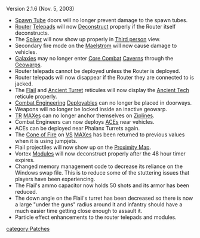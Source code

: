 Version 2.1.6 (Nov. 5, 2003)

- [Spawn Tube](Spawn_Tube.md) doors will no longer prevent
  damage to the spawn tubes.
- [Router](Router.md) [Telepads](Telepad.md) will now
  [Deconstruct](Deconstruct.md) properly if the Router itself
  deconstructs.
- The [Spiker](Spiker.md) will now show up properly in [Third
  person](Third_person.md) view.
- Secondary fire mode on the [Maelstrom](Maelstrom.md) will
  now cause damage to vehicles.
- [Galaxies](Galaxy.md) may no longer enter [Core
  Combat](Core_Combat.md) [Caverns](Caverns.md)
  through the [Geowarps](Geowarp.md).
- Router telepads cannot be deployed unless the Router is deployed.
- Router telepads will now disappear if the Router they are connected
  to is jacked.
- The [Flail](Flail.md) and [Ancient
  Turret](Ancient_Sentry_Turret.md) reticules will now display
  the [Ancient Tech](Ancient_Tech.md) reticule properly.
- [Combat Engineering](Combat_Engineering.md)
  [Deployables](ACE.md) can no longer be placed in doorways.
- Weapons will no longer be locked inside an inactive geowarp.
- [TR](TR.md) [MAXes](MAX.md) can no longer anchor
  themselves on [Ziplines](Zipline.md).
- Combat Engineers can now deploys [ACEs](ACE.md) near
  vehicles.
- ACEs can be deployed near Phalanx Turrets again.
- The [Cone of Fire](Cone_of_Fire.md) on [VS](VS.md)
  [MAXes](MAX.md) has been returned to previous values when it
  is using jumpjets.
- Flail projectiles will now show up on the [Proximity
  Map](Proximity_Map.md).
- Vortex [Modules](Module.md) will now deconstruct properly
  after the 48 hour timer expires.
- Changed memory management code to decrease its reliance on the
  Windows swap file. This is to reduce some of the stuttering issues
  that players have been experiencing.
- The Flail's ammo capacitor now holds 50 shots and its armor has been
  reduced.
- The down angle on the Flail's turret has been decreased so there is
  now a large "under the guns" radius around it and infantry should
  have a much easier time getting close enough to assault it.
- Particle effect enhancements to the router telepads and modules.

[category:Patches](category:Patches.md)
